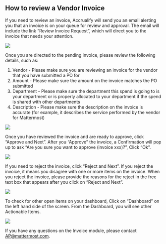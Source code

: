 ## How to review a Vendor Invoice

If you need to review an invoice, Accrualify will send you an email alerting you that an invoice is on your queue for review and approval. The email will include the link “Review Invoice Request”, which will direct you to the invoice that needs your attention.

![](../../.gitbook/assets/How-to-review-a-vendor-invoice-1.png)

Once you are directed to the pending invoice, please review the following details, such as:
1. Vendor - Please make sure you are reviewing an invoice for the vendor that you have submitted a PO for
2. Amount - Please make sure the amount on the invoice matches the PO submitted
3. Department - Please make sure the department this spend is going to is your department or is properly allocated to your department if the spend is shared with other departments
4. Description - Please make sure the description on the invoice is accurate (for example, it describes the service performed by the vendor for Mattermost) 

![](../../.gitbook/assets/How-to-review-a-vendor-invoice-2.png)

Once you have reviewed the invoice and are ready to approve, click “Approve and Next”. After you “Approve” the invoice, a Confirmation will pop up to ask “Are you sure you want to approve (invoice xxx)?”, Click “Ok”.

![](../../.gitbook/assets/How-to-review-a-vendor-invoice-3.png)

If you need to reject the invoice, click “Reject and Next”. If you reject the invoice, it means you disagree with one or more items on the invoice. When you reject the invoice, please provide the reasons for the reject in the free text box that appears after you click on “Reject and Next”.

![](../../.gitbook/assets/How-to-review-a-vendor-invoice-4.png)

To check for other open items on your dashboard, Click on “Dashboard” on the left hand side of the screen. From the Dashboard, you will see other Actionable Items.

![](../../.gitbook/assets/How-to-review-a-vendor-invoice-5.png)

If you have any questions on the Invoice module, please contact [AP@mattermost.com](AP@mattermost.com). 
